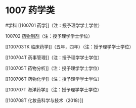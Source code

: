 # 1007 药学类
#学科
[[100701 药学]]（注：授予理学学士学位）

100702 [药物制剂](https://baike.baidu.com/item/%E8%8D%AF%E7%89%A9%E5%88%B6%E5%89%82/8903385)（注：授予理学学士学位）

[[100703TK 临床药学]]（五年，四年）（注：授予理学学士学位）

[[100704T 药事管理]]（注：授予理学学士学位）

[[100705T 药物分析]]（注：授予理学学士学位）

[[100706T 药物化学]]（注：授予理学学士学位）

[[100707T 海洋药学]]（注：授予理学学士学位）

[[100708T 化妆品科学与技术（2018）]]